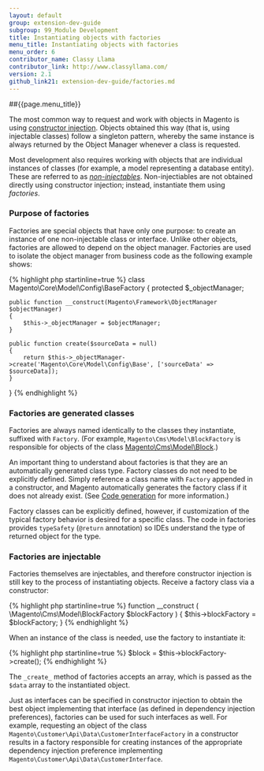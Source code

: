 ```yaml
---
layout: default
group: extension-dev-guide
subgroup: 99_Module Development
title: Instantiating objects with factories
menu_title: Instantiating objects with factories
menu_order: 6
contributor_name: Classy Llama
contributor_link: http://www.classyllama.com/
version: 2.1
github_link21: extension-dev-guide/factories.md
---
```

##{{page.menu_title}}

The most common way to request and work with objects in Magento is using <a href="{{site.gdeurl21}}extension-dev-guide/depend-inj.html##dep-inj-preview-cons">constructor injection</a>.  Objects obtained this way (that is, using injectable classes) follow a singleton pattern, whereby the same instance is always returned by the Object Manager whenever a class is requested.

Most development also requires working with objects that are individual instances of classes (for example, a model representing a database entity).  These are referred to as <a href="{{site.gdeurl21}}extension-dev-guide/depend-inj.html#dep-inj-mod-type-inject">*non-injectables*</a>. Non-injectiables are not obtained directly using constructor injection; instead, instantiate them using *factories*.

### Purpose of factories
Factories are special objects that have only one purpose: to create an instance of one non-injectable class or interface. Unlike other objects, factories are allowed to depend on the object manager. Factories are used to isolate the object manager from business code as the following example shows:

{% highlight php startinline=true %}
class Magento\Core\Model\Config\BaseFactory
{
    protected $_objectManager;

    public function __construct(Magento\Framework\ObjectManager $objectManager)
    {
        $this->_objectManager = $objectManager;
    }

    public function create($sourceData = null)
    {
        return $this->_objectManager->create('Magento\Core\Model\Config\Base', ['sourceData' => $sourceData]);
    }
}
{% endhighlight %}

### Factories are generated classes
Factories are always named identically to the classes they instantiate, suffixed with `Factory`.  (For example, `Magento\Cms\Model\BlockFactory` is responsible for objects of the class <a href="{{site.mage2100url}}app/code/Magento/Cms/Model/Block.php" target="_blank">Magento\Cms\Model\Block</a>.)

An important thing to understand about factories is that they are an automatically generated class type.  Factory classes do not need to be explicitly defined.  Simply reference a class name with `Factory` appended in a constructor, and Magento automatically generates the factory class if it does not already exist.  (See <a href="{{site.gdeurl21}}extension-dev-guide/code-generation.html">Code generation</a> for more information.)  

Factory classes can be explicitly defined, however, if customization of the typical factory behavior is desired for a specific class. The code in factories provides `typeSafety` (`@return` annotation) so IDEs understand the type of returned object for the type.

### Factories are injectable
Factories themselves are injectables, and therefore constructor injection is still key to the process of instantiating objects.  Receive a factory class via a constructor:

{% highlight php startinline=true %}
function __construct (
    \Magento\Cms\Model\BlockFactory $blockFactory
) {
    $this->blockFactory = $blockFactory;
}
{% endhighlight %}

When an instance of the class is needed, use the factory to instantiate it:

{% highlight php startinline=true %}
$block = $this->blockFactory->create();
{% endhighlight %}

The `_create_` method of factories accepts an array, which is passed as the `$data` array to the instantiated object.

Just as interfaces can be specified in constructor injection to obtain the best object implementing that interface (as defined in dependency injection preferences), factories can be used for such interfaces as well.  For example, requesting an object of the class `Magento\Customer\Api\Data\CustomerInterfaceFactory` in a constructor results in a factory responsible for creating instances of the appropriate dependency injection preference implementing `Magento\Customer\Api\Data\CustomerInterface`.
